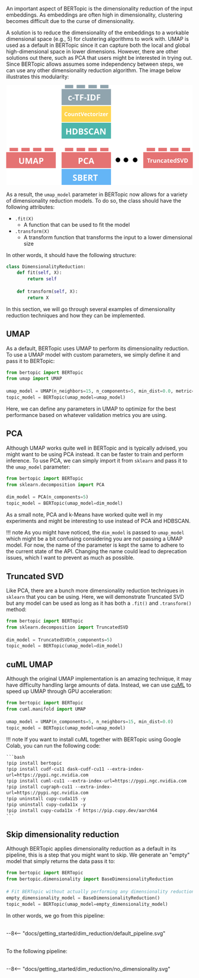 An important aspect of BERTopic is the dimensionality reduction of the input embeddings. As embeddings are often high in dimensionality, clustering becomes difficult due to the curse of dimensionality. 

A solution is to reduce the dimensionality of the embeddings to a workable dimensional space (e.g., 5) for clustering algorithms to work with. 
UMAP is used as a default in BERTopic since it can capture both the local and global high-dimensional space in lower dimensions. 
However, there are other solutions out there, such as PCA that users might be interested in trying out. Since BERTopic allows assumes some independency between steps, we can 
use any other dimensionality reduction algorithm. The image below illustrates this modularity:


<p align=center>
<img src="dimensionality.svg">
<p>


As a result, the `umap_model` parameter in BERTopic now allows for a variety of dimensionality reduction models. To do so, the class should have 
the following attributes:
  
* `.fit(X)` 
    * A function that can be used to fit the model
* `.transform(X)` 
    * A transform function that transforms the input to a lower dimensional size

In other words, it should have the following structure:

```python
class DimensionalityReduction:
    def fit(self, X):
        return self
    
    def transform(self, X):
        return X
```

In this section, we will go through several examples of dimensionality reduction techniques and how they can be implemented.  


## **UMAP**
As a default, BERTopic uses UMAP to perform its dimensionality reduction. To use a UMAP model with custom parameters, 
we simply define it and pass it to BERTopic:

```python
from bertopic import BERTopic
from umap import UMAP

umap_model = UMAP(n_neighbors=15, n_components=5, min_dist=0.0, metric='cosine')
topic_model = BERTopic(umap_model=umap_model)
```

Here, we can define any parameters in UMAP to optimize for the best performance based on whatever validation metrics you are using. 

## **PCA**
Although UMAP works quite well in BERTopic and is typically advised, you might want to be using PCA instead. It can be faster to train and perform
inference. To use PCA, we can simply import it from `sklearn` and pass it to the `umap_model` parameter:


```python
from bertopic import BERTopic
from sklearn.decomposition import PCA

dim_model = PCA(n_components=5)
topic_model = BERTopic(umap_model=dim_model)
```

As a small note, PCA and k-Means have worked quite well in my experiments and might be interesting to use instead of PCA and HDBSCAN. 


!!! note
    As you might have noticed, the `dim_model` is passed to `umap_model` which might be a bit confusing considering 
    you are not passing a UMAP model. For now, the name of the parameter is kept the same to adhere to the current 
    state of the API. Changing the name could lead to deprecation issues, which I want to prevent as much as possible. 

## **Truncated SVD**
Like PCA, there are a bunch more dimensionality reduction techniques in `sklearn` that you can be using. Here, we will demonstrate Truncated SVD 
but any model can be used as long as it has both a `.fit()` and `.transform()` method:


```python
from bertopic import BERTopic
from sklearn.decomposition import TruncatedSVD

dim_model = TruncatedSVD(n_components=5)
topic_model = BERTopic(umap_model=dim_model)
```

## **cuML UMAP**

Although the original UMAP implementation is an amazing technique, it may have difficulty handling large amounts of data. Instead, 
we can use [cuML](https://rapids.ai/start.html#rapids-release-selector) to speed up UMAP through GPU acceleration:

```python
from bertopic import BERTopic
from cuml.manifold import UMAP

umap_model = UMAP(n_components=5, n_neighbors=15, min_dist=0.0)
topic_model = BERTopic(umap_model=umap_model)
```

!!! note
    If you want to install cuML together with BERTopic using Google Colab, you can run the following code:

    ```bash
    !pip install bertopic
    !pip install cudf-cu11 dask-cudf-cu11 --extra-index-url=https://pypi.ngc.nvidia.com
    !pip install cuml-cu11 --extra-index-url=https://pypi.ngc.nvidia.com
    !pip install cugraph-cu11 --extra-index-url=https://pypi.ngc.nvidia.com
    !pip uninstall cupy-cuda115 -y
    !pip uninstall cupy-cuda11x -y
    !pip install cupy-cuda11x -f https://pip.cupy.dev/aarch64
    ```


## **Skip dimensionality reduction**
Although BERTopic applies dimensionality reduction as a default in its pipeline, this is a step that you might want to skip. We generate an "empty" model that simply returns the data pass it to: 

```python
from bertopic import BERTopic
from bertopic.dimensionality import BaseDimensionalityReduction

# Fit BERTopic without actually performing any dimensionality reduction
empty_dimensionality_model = BaseDimensionalityReduction()
topic_model = BERTopic(umap_model=empty_dimensionality_model)
```

In other words, we go from this pipeline:

<br>
<div class="svg_image">
--8<-- "docs/getting_started/dim_reduction/default_pipeline.svg"
</div>
<br>

To the following pipeline:

<br>
<div class="svg_image">
--8<-- "docs/getting_started/dim_reduction/no_dimensionality.svg"
</div>

<br>